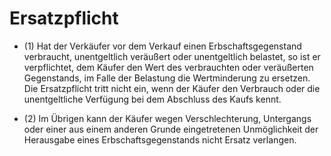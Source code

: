 # Ersatzpflicht

- (1) Hat der Verkäufer vor dem Verkauf einen Erbschaftsgegenstand verbraucht, unentgeltlich veräußert oder unentgeltlich belastet, so ist er verpflichtet, dem Käufer den Wert des verbrauchten oder veräußerten Gegenstands, im Falle der Belastung die Wertminderung zu ersetzen. Die Ersatzpflicht tritt nicht ein, wenn der Käufer den Verbrauch oder die unentgeltliche Verfügung bei dem Abschluss des Kaufs kennt.

- (2) Im Übrigen kann der Käufer wegen Verschlechterung, Untergangs oder einer aus einem anderen Grunde eingetretenen Unmöglichkeit der Herausgabe eines Erbschaftsgegenstands nicht Ersatz verlangen.

